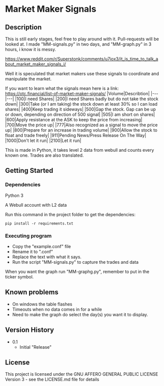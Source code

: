 # Market Maker Signals

## Description

This is still early stages, feel free to play around with it. Pull-requests will be looked at.
I made "MM-signals.py" in two days, and "MM-graph.py" in 3 hours, i know it is messy.

https://www.reddit.com/r/Superstonk/comments/u7iox3/it_is_time_to_talk_about_market_maker_signals_i/

Well it is speculated that market makers use these signals to coordinate and manipulate the market.

If you want to learn what the signals mean here is a link: https://otc.financial/list-of-market-maker-signals/
|Volume|Describtion|
|---|---|
|100|I need Shares|
|200|I need Shares badly but do not take the stock down|
|300|Take (or I am taking) the stock down at least 30% so I can load shares|
|400|Keep trading it sideways|
|500|Gap the stock. Gap can be up or down, depending on direction of 500 signal|
|505|I am short on shares|
|600|Apply resistance at the ASK to keep the price from increasing|
|700|Move the price up|
|777|Also recognized as a signal to move the price up|
|800|Prepare for an increase in trading volume|
|900|Allow the stock to float and trade freely|
|911|Pending News/Press Release On The Way|
|1000|Don't let it run|
|2100|Let it run|

This is made in Python, it takes level 2 data from webull and counts every known one. Trades are also translated.

## Getting Started

### Dependencies

Python 3

A Webull account with L2 data

Run this command in the project folder to get the dependencies:

```
pip install -r requirements.txt
```

### Executing program

- Copy the "example.conf" file
- Rename it to ".conf"
- Replace the text with what it says.
- Run the script "MM-signals.py" to capture the trades and data

When you want the graph run "MM-graphg.py", remember to put in the ticker symbol.

## Known problems

- On windows the table flashes
- Timeouts when no data comes in for a while
- Need to make the graph do select the day(s) you want it to display.

## Version History

- 0.1
  - Initial "Release"

## License

This project is licensed under the GNU AFFERO GENERAL PUBLIC LICENSE Version 3 - see the LICENSE.md file for details
